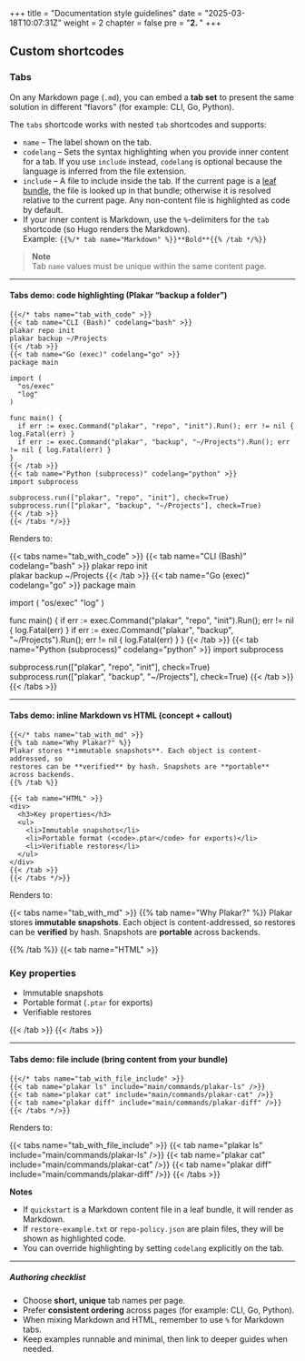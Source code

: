 +++
title = "Documentation style guidelines"
date = "2025-03-18T10:07:31Z"
weight = 2
chapter = false
pre = "<b>2. </b>"
+++

## Custom shortcodes

### Tabs

On any Markdown page (`.md`), you can embed a **tab set** to present the same solution in different “flavors” (for example: CLI, Go, Python).

The `tabs` shortcode works with nested `tab` shortcodes and supports:

- `name` – The label shown on the tab.
- `codelang` – Sets the syntax highlighting when you provide inner content for a tab. If you use `include` instead, `codelang` is optional because the language is inferred from the file extension.
- `include` – A file to include inside the tab. If the current page is a [leaf bundle](https://gohugo.io/content-management/page-bundles/#leaf-bundles), the file is looked up in that bundle; otherwise it is resolved relative to the current page. Any non-content file is highlighted as code by default.
- If your inner content is Markdown, use the `%`-delimiters for the `tab` shortcode (so Hugo renders the Markdown).  
  Example: `{{%/* tab name="Markdown" %}}**Bold**{{% /tab */%}}`

> **Note**  
> Tab `name` values must be unique within the same content page.

---

#### Tabs demo: code highlighting (Plakar “backup a folder”)

```go-text-template
{{</* tabs name="tab_with_code" >}}
{{< tab name="CLI (Bash)" codelang="bash" >}}
plakar repo init
plakar backup ~/Projects
{{< /tab >}}
{{< tab name="Go (exec)" codelang="go" >}}
package main

import (
  "os/exec"
  "log"
)

func main() {
  if err := exec.Command("plakar", "repo", "init").Run(); err != nil { log.Fatal(err) }
  if err := exec.Command("plakar", "backup", "~/Projects").Run(); err != nil { log.Fatal(err) }
}
{{< /tab >}}
{{< tab name="Python (subprocess)" codelang="python" >}}
import subprocess

subprocess.run(["plakar", "repo", "init"], check=True)
subprocess.run(["plakar", "backup", "~/Projects"], check=True)
{{< /tab >}}
{{< /tabs */>}}
```

Renders to:

{{< tabs name="tab_with_code" >}}
{{< tab name="CLI (Bash)" codelang="bash" >}}
plakar repo init  
plakar backup ~/Projects
{{< /tab >}}
{{< tab name="Go (exec)" codelang="go" >}}
package main

import (
"os/exec"
"log"
)

func main() {
if err := exec.Command("plakar", "repo", "init").Run(); err != nil { log.Fatal(err) }
if err := exec.Command("plakar", "backup", "~/Projects").Run(); err != nil { log.Fatal(err) }
}
{{< /tab >}}
{{< tab name="Python (subprocess)" codelang="python" >}}
import subprocess

subprocess.run(["plakar", "repo", "init"], check=True)
subprocess.run(["plakar", "backup", "~/Projects"], check=True)
{{< /tab >}}
{{< /tabs >}}

---

#### Tabs demo: inline Markdown vs HTML (concept + callout)

```go-html-template
{{</* tabs name="tab_with_md" >}}
{{% tab name="Why Plakar?" %}}
Plakar stores **immutable snapshots**. Each object is content-addressed, so
restores can be **verified** by hash. Snapshots are **portable** across backends.
{{% /tab %}}

{{< tab name="HTML" >}}
<div>
  <h3>Key properties</h3>
  <ul>
    <li>Immutable snapshots</li>
    <li>Portable format (<code>.ptar</code> for exports)</li>
    <li>Verifiable restores</li>
  </ul>
</div>
{{< /tab >}}
{{< /tabs */>}}
```

Renders to:

{{< tabs name="tab_with_md" >}}
{{% tab name="Why Plakar?" %}}
Plakar stores **immutable snapshots**. Each object is content-addressed, so
restores can be **verified** by hash. Snapshots are **portable** across backends.


{{% /tab %}}
{{< tab name="HTML" >}}
<div>
  <h3>Key properties</h3>
  <ul>
    <li>Immutable snapshots</li>
    <li>Portable format (<code>.ptar</code> for exports)</li>
    <li>Verifiable restores</li>
  </ul>
</div>
{{< /tab >}}
{{< /tabs >}}

---

#### Tabs demo: file include (bring content from your bundle)

```go-text-template
{{</* tabs name="tab_with_file_include" >}}
{{< tab name="plakar ls" include="main/commands/plakar-ls" />}}
{{< tab name="plakar cat" include="main/commands/plakar-cat" />}}
{{< tab name="plakar diff" include="main/commands/plakar-diff" />}} 
{{< /tabs */>}}
```

Renders to:

{{< tabs name="tab_with_file_include" >}}
{{< tab name="plakar ls" include="main/commands/plakar-ls" />}}
{{< tab name="plakar cat" include="main/commands/plakar-cat" />}}
{{< tab name="plakar diff" include="main/commands/plakar-diff" />}}
{{< /tabs >}}

**Notes**
- If `quickstart` is a Markdown content file in a leaf bundle, it will render as Markdown.
- If `restore-example.txt` or `repo-policy.json` are plain files, they will be shown as highlighted code.
- You can override highlighting by setting `codelang` explicitly on the tab.

---

##### Authoring checklist

- Choose **short, unique** tab names per page.
- Prefer **consistent ordering** across pages (for example: CLI, Go, Python).
- When mixing Markdown and HTML, remember to use `%` for Markdown tabs.
- Keep examples runnable and minimal, then link to deeper guides when needed.

